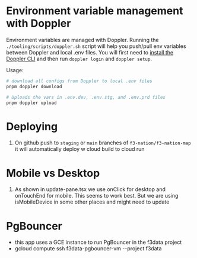 # Environment variable management with Doppler

Environment variables are managed with Doppler. Running the `./tooling/scripts/doppler.sh` script will help you push/pull env variables between Doppler and local .env files. You will first need to [install the Doppler CLI](https://docs.doppler.com/docs/cli) and then run `doppler login` and `doppler setup`.

Usage:

```bash
# download all configs from Doppler to local .env files
pnpm doppler download

# Uploads the vars in .env.dev, .env.stg, and .env.prd files
pnpm doppler upload
```

# Deploying

1. On github push to `staging` or `main` branches of `f3-nation/f3-nation-map` it will automatically deploy w cloud build to cloud run

# Mobile vs Desktop

1. As shown in update-pane.tsx we use onClick for desktop and onTouchEnd for mobile. This seems to work best. But we are using isMobileDevice in some other places and might need to update

# PgBouncer

- this app uses a GCE instance to run PgBouncer in the f3data project
- gcloud compute ssh f3data-pgbouncer-vm --project f3data
